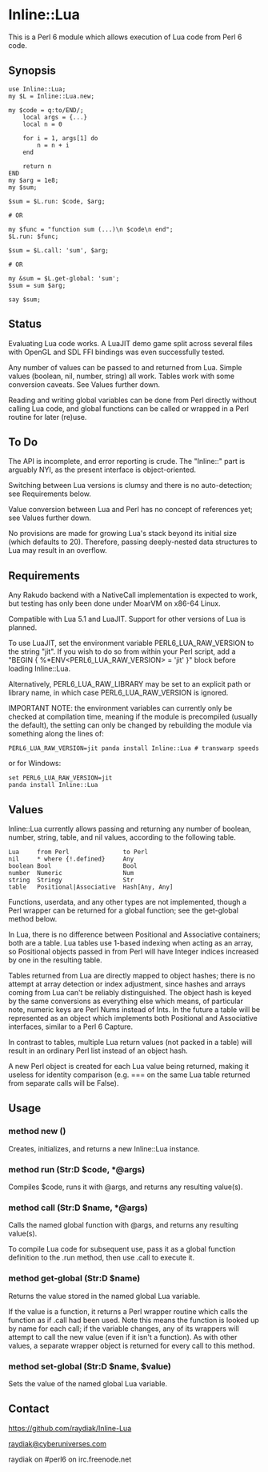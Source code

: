 # Inline::Lua

This is a Perl 6 module which allows execution of Lua code from Perl 6 code.

## Synopsis

    use Inline::Lua;
    my $L = Inline::Lua.new;

    my $code = q:to/END/;
        local args = {...}
        local n = 0

        for i = 1, args[1] do
            n = n + i
        end

        return n
    END
    my $arg = 1e8;
    my $sum;

    $sum = $L.run: $code, $arg;

    # OR

    my $func = "function sum (...)\n $code\n end";
    $L.run: $func;

    $sum = $L.call: 'sum', $arg;

    # OR

    my &sum = $L.get-global: 'sum';
    $sum = sum $arg;

    say $sum;

## Status

Evaluating Lua code works. A LuaJIT demo game split across several files with
OpenGL and SDL FFI bindings was even successfully tested.

Any number of values can be passed to and returned from Lua. Simple values
(boolean, nil, number, string) all work. Tables work with some conversion
caveats. See Values further down.

Reading and writing global variables can be done from Perl directly without
calling Lua code, and global functions can be called or wrapped in a Perl
routine for later (re)use.

## To Do

The API is incomplete, and error reporting is crude. The "Inline::" part is
arguably NYI, as the present interface is object-oriented.

Switching between Lua versions is clumsy and there is no auto-detection; see
Requirements below.

Value conversion between Lua and Perl has no concept of references yet;
see Values further down.

No provisions are made for growing Lua's stack beyond its initial size (which
defaults to 20). Therefore, passing deeply-nested data structures to Lua may
result in an overflow.

## Requirements

Any Rakudo backend with a NativeCall implementation is expected to work, but
testing has only been done under MoarVM on x86-64 Linux.

Compatible with Lua 5.1 and LuaJIT. Support for other versions of Lua is
planned.

To use LuaJIT, set the environment variable PERL6_LUA_RAW_VERSION to the string
"jit". If you wish to do so from within your Perl script, add a "BEGIN {
%\*ENV<PERL6_LUA_RAW_VERSION> = 'jit' }" block before loading Inline::Lua.

Alternatively, PERL6_LUA_RAW_LIBRARY may be set to an explicit path or library
name, in which case PERL6_LUA_RAW_VERSION is ignored.

IMPORTANT NOTE: the environment variables can currently only be checked at
compilation time, meaning if the module is precompiled (usually the default),
the setting can only be changed by rebuilding the module via something along
the lines of:

    PERL6_LUA_RAW_VERSION=jit panda install Inline::Lua # transwarp speeds

or for Windows:

    set PERL6_LUA_RAW_VERSION=jit
    panda install Inline::Lua

## Values

Inline::Lua currently allows passing and returning any number of boolean,
number, string, table, and nil values, according to the following table.

    Lua     from Perl               to Perl
    nil     * where {!.defined}     Any
    boolean Bool                    Bool
    number  Numeric                 Num
    string  Stringy                 Str
    table   Positional|Associative  Hash[Any, Any]

Functions, userdata, and any other types are not implemented, though a Perl
wrapper can be returned for a global function; see the get-global method below.

In Lua, there is no difference between Positional and Associative containers;
both are a table. Lua tables use 1-based indexing when acting as an array, so
Positional objects passed in from Perl will have Integer indices increased by
one in the resulting table.

Tables returned from Lua are directly mapped to object hashes; there is no
attempt at array detection or index adjustment, since hashes and arrays coming
from Lua can't be reliably distinguished. The object hash is keyed by the same
conversions as everything else which means, of particular note, numeric keys
are Perl Nums instead of Ints. In the future a table will be represented as an
object which implements both Positional and Associative interfaces, similar to
a Perl 6 Capture.

In contrast to tables, multiple Lua return values (not packed in a table) will
result in an ordinary Perl list instead of an object hash.

A new Perl object is created for each Lua value being returned, making it
useless for identity comparison (e.g. === on the same Lua table returned from
separate calls will be False).

## Usage

### method new ()

Creates, initializes, and returns a new Inline::Lua instance.

### method run (Str:D $code, \*@args)

Compiles $code, runs it with @args, and returns any resulting value(s).

### method call (Str:D $name, \*@args)

Calls the named global function with @args, and returns any resulting value(s).

To compile Lua code for subsequent use, pass it as a global function definition
to the .run method, then use .call to execute it.

### method get-global (Str:D $name)

Returns the value stored in the named global Lua variable.

If the value is a function, it returns a Perl wrapper routine which calls the
function as if .call had been used. Note this means the function is looked up
by name for each call; if the variable changes, any of its wrappers will
attempt to call the new value (even if it isn't a function). As with other
values, a separate wrapper object is returned for every call to this method.

### method set-global (Str:D $name, $value)

Sets the value of the named global Lua variable.

## Contact

https://github.com/raydiak/Inline-Lua

raydiak@cyberuniverses.com

raydiak on #perl6 on irc.freenode.net

